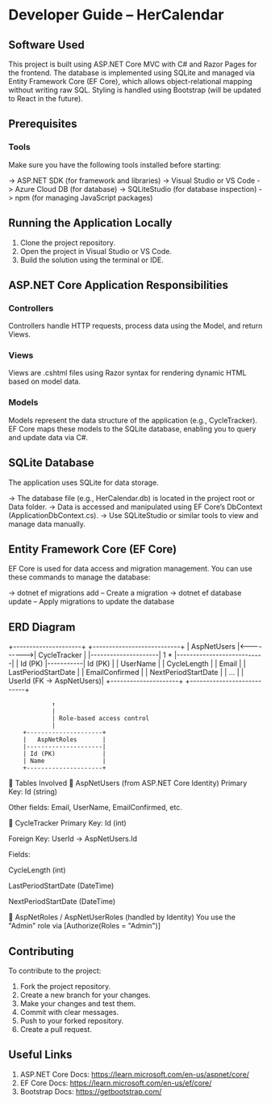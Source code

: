 ﻿# Developer Guide – HerCalendar

## Software Used

This project is built using ASP.NET Core MVC with C# and Razor Pages for the frontend. 
The database is implemented using SQLite and managed via Entity Framework Core (EF Core), 
which allows object-relational mapping without writing raw SQL. Styling is handled using Bootstrap (will be updated to React in the future).

## Prerequisites

### Tools

 Make sure you have the following tools installed before starting:

 -> ASP.NET SDK (for framework and libraries)
 -> Visual Studio or VS Code
 -> Azure Cloud DB (for database)
 -> SQLiteStudio (for database inspection)
 -> npm (for managing JavaScript packages)

## Running the Application Locally

 1. Clone the project repository.
 2. Open the project in Visual Studio or VS Code.
 3. Build the solution using the terminal or IDE.


## ASP.NET Core Application Responsibilities

### Controllers

 Controllers handle HTTP requests, process data using the Model, and return Views.

### Views

 Views are .cshtml files using Razor syntax for rendering dynamic HTML based on model data.

### Models

 Models represent the data structure of the application (e.g., CycleTracker). EF Core maps these models to the SQLite database, enabling you to query and update data via C#.

## SQLite Database
 The application uses SQLite for data storage.

 -> The database file (e.g., HerCalendar.db) is located in the project root or Data folder.
 -> Data is accessed and manipulated using EF Core’s DbContext (ApplicationDbContext.cs).
 -> Use SQLiteStudio or similar tools to view and manage data manually.

## Entity Framework Core (EF Core)

 EF Core is used for data access and migration management. You can use these commands to manage the database:

 -> dotnet ef migrations add <MigrationName> – Create a migration
 -> dotnet ef database update – Apply migrations to update the database

 ## ERD Diagram

 +---------------------+           +---------------------------+
|     AspNetUsers     |<--------->|      CycleTracker         |
|---------------------|    1   *  |---------------------------|
| Id (PK)             |-----------| Id (PK)                   |
| UserName            |           | CycleLength               |
| Email               |           | LastPeriodStartDate       |
| EmailConfirmed      |           | NextPeriodStartDate       |
| ...                 |           | UserId (FK -> AspNetUsers)|
+---------------------+           +---------------------------+

                ↑
                |
                | Role-based access control
                |
        +---------------------+
        |   AspNetRoles       |
        |---------------------|
        | Id (PK)             |
        | Name                |
        +---------------------+


🧩 Tables Involved
🔹 AspNetUsers (from ASP.NET Core Identity)
Primary Key: Id (string)

Other fields: Email, UserName, EmailConfirmed, etc.

🔹 CycleTracker
Primary Key: Id (int)

Foreign Key: UserId → AspNetUsers.Id

Fields:

CycleLength (int)

LastPeriodStartDate (DateTime)

NextPeriodStartDate (DateTime)

🔹 AspNetRoles / AspNetUserRoles (handled by Identity)
You use the "Admin" role via [Authorize(Roles = "Admin")]

## Contributing

 To contribute to the project:

 1. Fork the project repository.
 2. Create a new branch for your changes.
 3. Make your changes and test them.
 4. Commit with clear messages.
 5. Push to your forked repository.
 6. Create a pull request.

## Useful Links

 1. ASP.NET Core Docs: https://learn.microsoft.com/en-us/aspnet/core/
 2. EF Core Docs: https://learn.microsoft.com/en-us/ef/core/
 3. Bootstrap Docs: https://getbootstrap.com/

